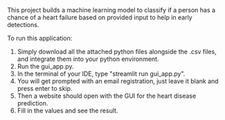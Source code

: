 This project builds a machine learning model to classify if a person has a chance of a heart failure based on provided input to help in early detections.

To run this application:
1) Simply download all the attached python files alongside the .csv files, and integrate them into your python environment.
2) Run the gui_app.py.
3) In the terminal of your IDE, type "streamlit run gui_app.py".
4) You will get prompted with an email registration, just leave it blank and press enter to skip.
5) Then a website should open with the GUI for the heart disease prediction.
6) Fill in the values and see the result.
